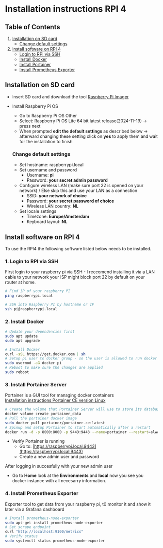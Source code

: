 # Installation instructions RPI 4

## Table of Contents

1. [Installation on SD card](#installation-on-sd-card)
   - [Change default settings](#change-default-settings)
2. [Install software on RPI 4](#install-software-on-rpi-4)
   - [Login to RPI via SSH](#1-login-to-rpi-via-ssh)
   - [Install Docker](#2-install-docker)
   - [Install Portainer](#3-install-portainer-server)
   - [Install Prometheus Exporter](#4-install-prometheus-exporter)

## Installation on SD card

- Insert SD card and download the tool [Raspberry Pi Imager](https://www.raspberrypi.com/software/)
- Install Raspberry Pi OS

  - Go to Raspberry Pi OS Other
  - Select: Raspberry Pi OS Lite 64 bit latest release(2024-11-19) -> press next
  - When prompted **edit the default settings** as described below -> afterward changing these setting click on **yes** to apply them and wait for the installation to finish

  ### Change default settings

  - Set hostname: raspberrypi.local
  - Set username and password
    - Username: **pi**
    - Password: **your secret admin password**
  - Configure wireless LAN (make sure port 22 is opened on your network) / Else skip this and use your LAN as a connection
    - SSID: **your network of choice**
    - Password: **your secret password of choice**
    - Wireless LAN country: **NL**
  - Set locale settings
    - Timezone: **Europe/Amsterdam**
    - Keyboard layout: **NL**

## Install software on RPI 4

To use the RPI4 the following software listed below needs to be installed.

### 1. Login to RPI via SSH

First login to your raspberry pi via SSH - I reccomend installing it via a LAN cable to your network your ISP might block port 22 by default on your router at home.

```bash
# Find IP of your raspberry PI
ping raspberrypi.local

# SSH into Raspberry PI by hostname or IP
ssh pi@raspberrypi.local
```

### 2. Install Docker

```bash
# Update your dependencies first
sudo apt update
sudo apt upgrade

# Install Docker
curl -sSL https://get.docker.com | sh
# Setup pi user to docker group - so the user is allowed to run docker containers
sudo usermod -aG docker pi
# Reboot to make sure the changes are applied
sudo reboot
```

### 3. Install Portainer Server

Portainer is a GUI tool for managing docker containers  
[Installation instructions Portainer CE version Linux](https://docs.portainer.io/start/install-ce/server/docker/linux)

```bash
# Create the volume that Portainer Server will use to store its database
docker volume create portainer_data
# Pull the portainer docker image
sudo docker pull portainer/portainer-ce:latest
# Spinup and setup Portainer to start automatically after a restart
docker run -d -p 8000:8000 -p 9443:9443 --name=portainer --restart=always -v /var/run/docker.sock:/var/run/docker.sock -v portainer_data:/data portainer/portainer-ce:latest

```

- Verify Portainer is running
  - Go to: [https://raspberrypi.local:9443](https://raspberrypi.local:9443)
  - Create a new admin user and password

After logging in succesfully with your new admin user

- Go to **Home** look at the **Environments** and **local** now you see you docker instance with all necesarry information.

### 4. Install Prometheus Exporter

Exporter tool to get data from your raspberry pi, t0 monitor it and show it later via a Grafana dashboard

```bash
# Install prometheus-node-exporter
sudo apt-get install prometheus-node-exporter
# Set scrape endpoint
curl "http://localhost:9100/metrics"
# Verify status
sudo systemctl status prometheus-node-exporter

```
